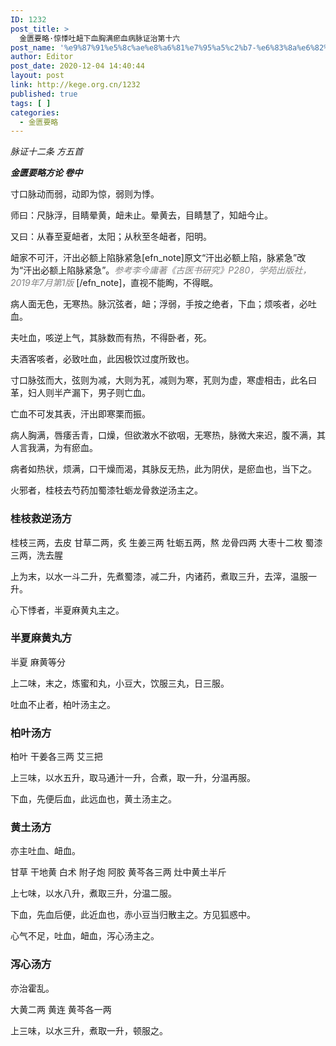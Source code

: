 ```yaml
---
ID: 1232
post_title: >
  金匮要略·惊悸吐衄下血胸满瘀血病脉证治第十六
post_name: '%e9%87%91%e5%8c%ae%e8%a6%81%e7%95%a5%c2%b7-%e6%83%8a%e6%82%b8%e5%90%90%e8%a1%84%e4%b8%8b%e8%a1%80%e8%83%b8%e6%bb%a1%e7%98%80%e8%a1%80%e7%97%85%e8%84%89%e8%af%81%e6%b2%bb%e7%ac%ac%e5%8d%81%e5%85%ad'
author: Editor
post_date: 2020-12-04 14:40:44
layout: post
link: http://kege.org.cn/1232
published: true
tags: [ ]
categories:
  - 金匮要略
---
```

<!-- wp:paragraph -->
<p><em><span class="has-inline-color has-secondary-color">脉证十二条 方五首</span></em></p>
<!-- /wp:paragraph -->

<!-- wp:paragraph -->
<p><strong><em>金匮要略方论 卷中</em></strong></p>
<!-- /wp:paragraph -->

<!-- wp:paragraph -->
<p>寸口脉动而弱，动即为惊，弱则为悸。</p>
<!-- /wp:paragraph -->

<!-- wp:paragraph -->
<p>师曰：尺脉浮，目睛晕黄，衄未止。晕黄去，目睛慧了，知衄今止。</p>
<!-- /wp:paragraph -->

<!-- wp:paragraph -->
<p>又曰：从春至夏衄者，太阳；从秋至冬衄者，阳明。</p>
<!-- /wp:paragraph -->

<!-- wp:paragraph -->
<p>衄家不可汗，汗出必额上陷脉紧急[efn_note]原文“汗出必额上陷，脉紧急”改为“汗出必额上陷脉紧急”。<span style="color: #808080;"><em>参考李今庸著《古医书研究》P280，学苑出版社，2019年7月第1版</em></span> [/efn_note]，直视不能眴，不得眠。</p>
<!-- /wp:paragraph -->

<!-- wp:paragraph -->
<p>病人面无色，无寒热。脉沉弦者，衄；浮弱，手按之绝者，下血；烦咳者，必吐血。</p>
<!-- /wp:paragraph -->

<!-- wp:paragraph -->
<p>夫吐血，咳逆上气，其脉数而有热，不得卧者，死。</p>
<!-- /wp:paragraph -->

<!-- wp:paragraph -->
<p>夫酒客咳者，必致吐血，此因极饮过度所致也。</p>
<!-- /wp:paragraph -->

<!-- wp:paragraph -->
<p>寸口脉弦而大，弦则为减，大则为芤，减则为寒，芤则为虚，寒虚相击，此名曰革，妇人则半产漏下，男子则亡血。</p>
<!-- /wp:paragraph -->

<!-- wp:paragraph -->
<p>亡血不可发其表，汗出即寒栗而振。</p>
<!-- /wp:paragraph -->

<!-- wp:paragraph -->
<p>病人胸满，唇痿舌青，口燥，但欲潄水不欲咽，无寒热，脉微大来迟，腹不满，其人言我满，为有瘀血。</p>
<!-- /wp:paragraph -->

<!-- wp:paragraph -->
<p>病者如热状，烦满，口干燥而渴，其脉反无热，此为阴伏，是瘀血也，当下之。</p>
<!-- /wp:paragraph -->

<!-- wp:paragraph -->
<p>火邪者，桂枝去芍药加蜀漆牡蛎龙骨救逆汤主之。</p>
<!-- /wp:paragraph -->

<!-- wp:heading {"level":3} -->
<h3 id="hanvon_toc_170"><strong>桂枝救逆汤</strong>方</h3>
<!-- /wp:heading -->

<!-- wp:paragraph -->
<p>桂枝三两，去皮 甘草二两，炙 生姜三两 牡蛎五两，熬 龙骨四两 大枣十二枚 蜀漆三两，洗去腥</p>
<!-- /wp:paragraph -->

<!-- wp:paragraph -->
<p>上为末，以水一斗二升，先煮蜀漆，减二升，内诸药，煮取三升，去滓，温服一升。</p>
<!-- /wp:paragraph -->

<!-- wp:paragraph -->
<p>心下悸者，半夏麻黄丸主之。</p>
<!-- /wp:paragraph -->

<!-- wp:heading {"level":3} -->
<h3 id="hanvon_toc_171"><strong>半夏麻黄丸</strong>方</h3>
<!-- /wp:heading -->

<!-- wp:paragraph -->
<p>半夏 麻黄等分</p>
<!-- /wp:paragraph -->

<!-- wp:paragraph -->
<p>上二味，末之，炼蜜和丸，小豆大，饮服三丸，日三服。</p>
<!-- /wp:paragraph -->

<!-- wp:paragraph -->
<p>吐血不止者，柏叶汤主之。</p>
<!-- /wp:paragraph -->

<!-- wp:heading {"level":3} -->
<h3 id="hanvon_toc_172"><strong>柏叶汤</strong>方</h3>
<!-- /wp:heading -->

<!-- wp:paragraph -->
<p>柏叶 干姜各三两 艾三把</p>
<!-- /wp:paragraph -->

<!-- wp:paragraph -->
<p>上三味，以水五升，取马通汁一升，合煮，取一升，分温再服。</p>
<!-- /wp:paragraph -->

<!-- wp:paragraph -->
<p>下血，先便后血，此远血也，黄土汤主之。</p>
<!-- /wp:paragraph -->

<!-- wp:heading {"level":3} -->
<h3 id="hanvon_toc_173"><strong>黄土汤</strong>方</h3>
<!-- /wp:heading -->

<!-- wp:paragraph -->
<p>亦主吐血、衄血。</p>
<!-- /wp:paragraph -->

<!-- wp:paragraph -->
<p>甘草 干地黄 白术 附子炮 阿胶 黄芩各三两 灶中黄土半斤</p>
<!-- /wp:paragraph -->

<!-- wp:paragraph -->
<p>上七味，以水八升，煮取三升，分温二服。</p>
<!-- /wp:paragraph -->

<!-- wp:paragraph -->
<p>下血，先血后便，此近血也，赤小豆当归散主之。方见狐惑中。</p>
<!-- /wp:paragraph -->

<!-- wp:paragraph -->
<p>心气不足，吐血，衄血，泻心汤主之。</p>
<!-- /wp:paragraph -->

<!-- wp:heading {"level":3} -->
<h3 id="hanvon_toc_174"><strong>泻心汤</strong>方</h3>
<!-- /wp:heading -->

<!-- wp:paragraph -->
<p>亦治霍乱。</p>
<!-- /wp:paragraph -->

<!-- wp:paragraph -->
<p>大黄二两 黄连 黄芩各一两</p>
<!-- /wp:paragraph -->

<!-- wp:paragraph -->
<p>上三味，以水三升，煮取一升，顿服之。</p>
<!-- /wp:paragraph -->